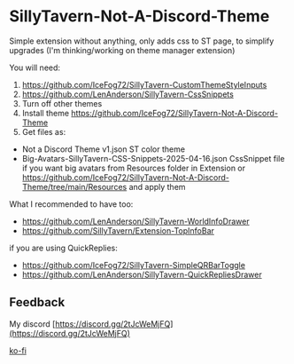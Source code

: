 # SillyTavern-Not-A-Discord-Theme 

Simple extension without anything, only adds css to ST page, to simplify upgrades  (I'm thinking/working on theme manager extension)

You will need:
1. https://github.com/IceFog72/SillyTavern-CustomThemeStyleInputs
2. https://github.com/LenAnderson/SillyTavern-CssSnippets
3. Turn off other themes
4. Install theme https://github.com/IceFog72/SillyTavern-Not-A-Discord-Theme
5. Get files as: 
  - Not a Discord Theme v1.json ST color theme
  - Big-Avatars-SillyTavern-CSS-Snippets-2025-04-16.json CssSnippet file if you want big avatars
from Resources folder in Extension or https://github.com/IceFog72/SillyTavern-Not-A-Discord-Theme/tree/main/Resources and apply them

What I recommended to have too:

- https://github.com/LenAnderson/SillyTavern-WorldInfoDrawer
- https://github.com/SillyTavern/Extension-TopInfoBar

if you are using QuickReplies:

- https://github.com/IceFog72/SillyTavern-SimpleQRBarToggle
- https://github.com/LenAnderson/SillyTavern-QuickRepliesDrawer

## Feedback

My discord [https://discord.gg/2tJcWeMjFQ](https://discord.gg/2tJcWeMjFQ)



[ko-fi](https://ko-fi.com/icefog72)

